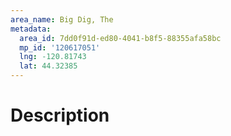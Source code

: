```yaml
---
area_name: Big Dig, The
metadata:
  area_id: 7dd0f91d-ed80-4041-b8f5-88355afa58bc
  mp_id: '120617051'
  lng: -120.81743
  lat: 44.32385
---
```

# Description
